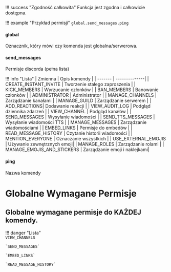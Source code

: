 !!! success "Zgodność całkowita"
    Funkcja jest zgodna i całkowicie dostępna.
    
!!! example "Przykład permisji"
    `global.send_messages.ping`

#### global
Oznacznik, który mówi czy komenda jest globalna/serwerowa.
#### send_messages
Permisje discorda (pełna lista)

!!! info "Lista" 
    | Zmienna      | Opis komendy |
    | -------      | --------------|
    | CREATE_INSTANT_INVITE | Tworzenie stałego zaproszenia |
    | KICK_MEMBERS | Wyrzucanie członków |
    | BAN_MEMBERS | Banowanie członków |
    | ADMINISTRATOR | Administrator |
    | MANAGE_CHANNELS | Zarządzanie kanałami |
    | MANAGE_GUILD  | Zarządzanie serwerem |
    | ADD_REACTIONS| Dodawanie reakcji |
    | VIEW_AUDIT_LOG | Podgląd dziennika zdarzeń |
    | VIEW_CHANNEL | Podgląd kanałów |
    | SEND_MESSAGES | Wysyłanie wiadomości |
    | SEND_TTS_MESSAGES | Wysyłanie wiadomości TTS |
    | MANAGE_MESSAGES | Zarządzanie wiadomościami |
    | EMBED_LINKS | Permisje do embedów |
    | READ_MESSAGE_HISTORY | Czytanie historii wiadomości |
    | MENTION_EVERYONE | Oznaczanie wszystkich |
    | USE_EXTERNAL_EMOJIS | Używanie zewnętrznych emoji|
    | MANAGE_ROLES | Zarządzanie rolami |
    | MANAGE_EMOJIS_AND_STICKERS | Zarządzanie emoji i naklejkami|
#### ping
Nazwa komendy

# Globalne Wymagane Permisje
## Globalne wymagane permisje do KAŻDEJ komendy.

!!! danger "Lista"    
    `VIEW_CHANNELS`

    `SEND_MESSAGES`

    `EMBED_LINKS`

    `READ_MESSAGE_HISTORY`

    
